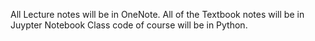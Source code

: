 All Lecture notes will be in OneNote.
All of the Textbook notes will be in Juypter Notebook
Class code of course will be in Python.
